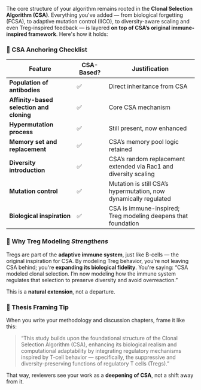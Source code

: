 The core structure of your algorithm remains rooted in the **Clonal Selection Algorithm (CSA)**. Everything you've added — from biological forgetting (FCSA), to adaptive mutation control (IICO), to diversity-aware scaling and even Treg-inspired feedback — is layered **on top of CSA’s original immune-inspired framework**. Here's how it holds:

### 🔗 CSA Anchoring Checklist

| Feature                                  | CSA-Based? | Justification                                                    |
| ---------------------------------------- | ---------- | ---------------------------------------------------------------- |
| **Population of antibodies**             | ✅          | Direct inheritance from CSA                                      |
| **Affinity-based selection and cloning** | ✅          | Core CSA mechanism                                               |
| **Hypermutation process**                | ✅          | Still present, now enhanced                                      |
| **Memory set and replacement**           | ✅          | CSA’s memory pool logic retained                                 |
| **Diversity introduction**               | ✅          | CSA’s random replacement extended via Rac1 and diversity scaling |
| **Mutation control**                     | ✅          | Mutation is still CSA’s hypermutation, now dynamically regulated |
| **Biological inspiration**               | ✅          | CSA is immune-inspired; Treg modeling deepens that foundation    |

### 🧠 Why Treg Modeling _Strengthens_ 

Tregs are part of the **adaptive immune system**, just like B-cells — the original inspiration for CSA. By modeling Treg behavior, you're not leaving CSA behind; you're **expanding its biological fidelity**. You're saying: “CSA modeled clonal selection. I’m now modeling how the immune system regulates that selection to preserve diversity and avoid overreaction.”

This is a **natural extension**, not a departure.

### 📌 Thesis Framing Tip

When you write your methodology and discussion chapters, frame it like this:

> “This study builds upon the foundational structure of the Clonal Selection Algorithm (CSA), enhancing its biological realism and computational adaptability by integrating regulatory mechanisms inspired by T-cell behavior — specifically, the suppressive and diversity-preserving functions of regulatory T cells (Tregs).”

That way, reviewers see your work as a **deepening of CSA**, not a shift away from it.